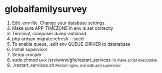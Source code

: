 # globalfamilysurvey

<ol>
    <li>Edit .env file. Change your database settings.</li>
    <li>Make sure APP_TIMEZONE in env is set correctly</li>
    <li>Terminal, composer dump-autoload</li>
    <li>php artisan migrate:refresh --seed</li>
    <li>To enable queue, .edit env QUEUE_DRIVER to datatabase</li>
    <li>Install supervisor</li>
    <li>Setup cronjob</li>
    <li>sudo chmod u+x /srv/www/gfs/restart_services <span><small>To make script executable</small></span></li>
    <li>./restart_services.sh <span><small>Restart nginx, mariadb and supervisor</small></span></li>
</ol>
